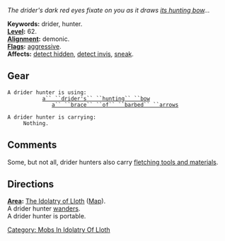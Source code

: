 *The drider's dark red eyes fixate on you as it draws [its hunting
bow](Drider's_Hunting_Bow "wikilink")...*

**Keywords:** drider, hunter.  
**[Level](Level "wikilink"):** 62.  
**[Alignment](Alignment "wikilink"):** demonic.  
**[Flags](:Category:_Mob_Types "wikilink"):**
[aggressive](Aggressive_Mobs "wikilink").  
**Affects:** [detect hidden](Detect_Hidden "wikilink"), [detect
invis](Detect_Invis "wikilink"), [sneak](Sneak "wikilink").  

## Gear

`A drider hunter is using:`  
<wielded>`           `[`a`` ``drider's`` ``hunting`` ``bow`](Drider's_Hunting_Bow "wikilink")  
<held>`              `[`a`` ``brace`` ``of`` ``barbed`` ``arrows`](Barbed_Arrows "wikilink")

`A drider hunter is carrying:`  
`     Nothing.`

## Comments

Some, but not all, drider hunters also carry [fletching tools and
materials](Fletching_Tools_And_Materials "wikilink").

## Directions

**[Area](:Category:_Areas "wikilink"):** [The Idolatry of
Lloth](:Category:_Idolatry_Of_Lloth "wikilink")
([Map](Idolatry_Of_Lloth_Map "wikilink")).  
A drider hunter [wanders](Wandering_Mobs "wikilink").  
A drider hunter is portable.  

[Category: Mobs In Idolatry Of
Lloth](Category:_Mobs_In_Idolatry_Of_Lloth "wikilink")

